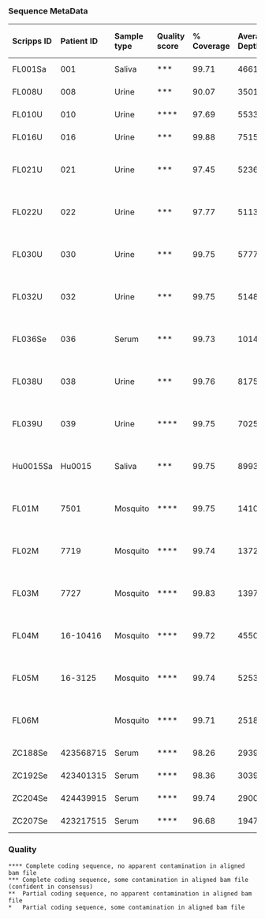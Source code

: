 ### Sequence MetaData

| Scripps ID | Patient ID | Sample type | Quality score | % Coverage | Average Depth |      Onset | Collection | Days post onset | Local or travel | Location of infection     | GE/ul RNA | GE/mL sample | Sequencing status  | Consensus name                              | Merged Bam File                                |  
| :---       |       :--- | :---        | :---          |       :--- |          :--- |       :--- |       :--- |            :--- | :---            | :---                      |      :--- |         :--- | :---               | :---                                        | :---                                           |  
| FL001Sa    |        001 | Saliva      | ***           |      99.71 |      46616.27 | 2016.03.18 | 2016.03.22 |               4 | Travel          | Martinique                |        11 |      3.3E+03 | coding-complete    | ZF1_01Sa_XX_2016-03-22 usa_ex_martinique    | ZF1.c1.Sa.a1.l1.l3.l4.r1                       |  
| FL008U     |        008 | Urine       | ***           |      90.07 |      35012.49 | 2016.06.15 | 2016.06.21 |               6 | Travel          | Puerto Rico               |         4 |      1.1E+03 | coding-complete    | ZF8_08U_XX_2016-06-21 usa_ex_puerto_rico    | ZF8.c1.UR.a1.l1.l2.r1                          |  
| FL010U     |        010 | Urine       | ****          |      97.69 |      55330.48 | 2016.06.17 | 2016.06.22 |               5 | Local?          | USA                       |       213 |      6.1E+04 | coding-complete    | ZF10_10U_KX842499 2016-06-22 usa_ex_USA     | ZF10.c1.UR.a1.l1.r1                            |  
| FL016U     |        016 | Urine       | ***           |      99.88 |      75158.72 | 2016.06.28 | 2016.07.03 |               5 | Travel          | Puerto Rico               |        14 |      4.0E+03 | coding-complete    | ZF16_16U_XX_2016-07-03 usa_ex_puerto_rico   | ZF16.c1.UR.a1.l1.l2.l3.l4.l5.r1                |  
| FL021U     |        021 | Urine       | ***           |      97.45 |      52361.36 | 2016.07.09 | 2016.07.19 |              10 | Local           | USA: Dade County, Florida |        50 |      1.4E+04 | coding-complete    | ZF21_21U_XX_2016-07-19 usa                  | ZF21.c1.UR.a1.l1.l2.l3.r1                      |  
| FL022U     |        022 | Urine       | ***           |      97.77 |      51135.60 | 2016.07.16 | 2016.07.16 |               6 | Local           | USA: Dade County, Florida |        11 |      3.0E+03 | coding-complete    | ZF22_22U_XX_2016-07-16 usa                  | ZF22.c1.UR.a1.l1.l2.l3.l4.r1                   |  
| FL030U     |        030 | Urine       | ***           |      99.75 |      57779.63 | 2016.07.31 | 2016.08.02 |               2 | Local           | USA: Dade County, Florida |        36 |      1.0E+04 | coding-complete    | ZF30_30U_XX_2016-08-02 usa                  | ZF30.c1.UR.a1.l1.l2.l3.r1                      |  
| FL032U     |        032 | Urine       | ***           |      99.75 |      51483.94 | 2016.07.29 | 2016.08.05 |               7 | Local           | USA: Dade County, Florida |        75 |      2.1E+04 | coding-complete    | ZF32_32U_XX_2016-08-05 usa                  | ZF32.c1.UR.a1.l1.l2.l3.r1                      |  
| FL036Se    |        036 | Serum       | ***           |      99.73 |     101435.66 | 2016.08.02 | 2016.08.04 |               2 | Local           | USA: Dade County, Florida |        11 |      3.2E+03 | coding-complete    | FL036SE_XX_2016-08-02_usa                   | ZF36.c1.SR.a1.l1.l2.l3.l4.l5.l6.l7.r1.l5.l6.r2 |  
| FL038U     |        038 | Urine       | ***           |      99.76 |      81750.77 | 2016.08.04 | 2016.08.05 |               1 | Local           | USA: Dade County, Florida |        38 |      1.1E+04 | coding-complete    | ZF38_38U_XX_2016-08-05 usa                  | ZF38.c1.UR.a1.l1.l2.l3.l4.r1                   |  
| FL039U     |        039 | Urine       | ****          |      99.75 |      70253.99 | 2016.08.12 | 2016.08.17 |               5 | Local           | USA: Pinellas County, Florida |      1276 |      3.6E+05 | coding-complete    | ZF39_39U_XX_2016-08-17 usa                  | ZF39.c1.UR.a1.l1.l2.l3.r1                      |  
| Hu0015Sa   |     Hu0015 | Saliva      | ***           |      99.75 |      89934.25 | 2016.08.19 | 2016.08.24 |               5 | Local           | USA: Dade County, Florida |        38 |     21610.23 | coding-complete    | ZL2_Hu0015_KX832731 2016-08-22 usa          | ZL2.c1.SA.a1.l1.l2.r1                          |  
| FL01M      |       7501 | Mosquito    | ****          |      99.75 |     141038.31 |            | 2016.08.22 |                 | Local           | USA: Dade County, Florida |      4563 |      9.1E+06 | coding-complete    | Ae-aegypti_ZM1_7501_KX838904_2016-08-22_usa | ZM1.c1.MO.a1.l1.l2.r1                          |  
| FL02M      |       7719 | Mosquito    | ****          |      99.74 |     137263.85 |            | 2016.08.23 |                 | Local           | USA: Dade County, Florida |       279 |      5.6E+05 | coding-complete    | Ae-aegypti_ZM2_7719_KX838905_2016-08-23_usa | ZM2.c1.MO.a1.l1.l2.r1                          |  
| FL03M      |       7727 | Mosquito    | ****          |      99.83 |     139787.57 |            | 2016.08.23 |                 | Local           | USA: Dade County, Florida |     22549 |      4.5E+07 | coding-complete    | Ae-aegypti_ZM3_7727_KX838906_2016-08-23_usa | ZM3.c1.MO.a1.l1.l2.r1                          |  
| FL04M      |   16-10416 | Mosquito    | ****          |      99.72 |      45505.39 |            | 2016.09.04 |                 | Local           | USA: Dade County, Florida |       102 |      4.4E+04 | coding-complete    | Ae-aegypti_ZM4_16-10416_XX_2016-09-04_usa   | ZM4.c1.MO.a1.l1.l2.r1                          |  
| FL05M      |    16-3125 | Mosquito    | ****          |      99.74 |      52530.58 |            | 2016.09.09 |                 | Local           | USA: Dade County, Florida |       447 |      1.9E+05 | coding-complete    | Ae-aegypti_ZM5_16-3125_XX_2016-09-09_usa    | ZM5.c1.MO.a1.l1.l2.r1                          |  
| FL06M      |            | Mosquito    | ****          |      99.71 |      25181.33 |            | 2016.09.20 |                 | Local           | USA: Dade County, Florida |           |              | coding-complete    | FL06M_XX_2016-09-20_usa                     | ZM6.c1.MO.a1.l1.l2.r1                          |  
| ZC188Se    |  423568715 | Serum       | ****          |      98.26 |      29394.90 |            | 2016.01.16 |                 |                 | Columbia                  |        36 |      1.5E+04 | coding-complete    | ZC188_423568715_XX_2016-01-16_colombia      | ZC188.c1.SR.a1.l3.l4.r1                        |  
| ZC192Se    |  423401315 | Serum       | ****          |      98.36 |      30396.29 |            | 2016.01.07 |                 |                 | Columbia                  |        39 |      1.7E+04 | coding-complete    | ZC192_423401315_XX_2016-01-07_colombia      | ZC192.c1.SR.a1.l3.l4.r1                        |  
| ZC204Se    |  424439915 | Serum       | ****          |      99.74 |      29003.25 |            | 2016.01.06 |                 |                 | Columbia                  |        48 |      2.1E+04 | coding-complete    | ZC204_424439915_XX_2016-01-05_colombia      | ZC204.c1.SR.a1.l1.l2.r1                        |  
| ZC207Se    |  423217515 | Serum       | ****          |      96.68 |      19477.70 |            | 2016.01.09 |                 |                 | Columbia                  |        16 |      6.7E+04 | coding-complete    | ZC207_423217515_XX_2016-01-09_colombia      | ZC207.c1.SR.a1.l1.l2.r1                        |  


### Quality
```
**** Complete coding sequence, no apparent contamination in aligned bam file
***	Complete coding sequence, some contamination in aligned bam file (confident in consensus)
**	Partial coding sequence, no apparent contamination in aligned bam file
*	Partial coding sequence, some contamination in aligned bam file
```

